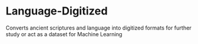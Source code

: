 # Language-Digitized
Converts ancient scriptures and language into digitized formats for further study or act as a dataset for Machine Learning
